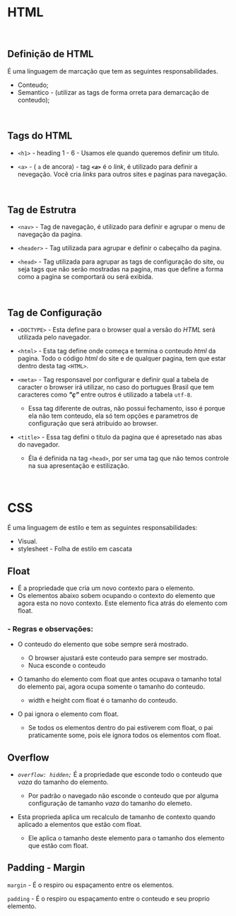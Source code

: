 # HTML

&nbsp;

## Definição de HTML
É uma linguagem de marcação que tem as seguintes responsabilidades.

- Conteudo;
- Semantico - (utilizar as tags de forma orreta para demarcação de conteudo);

&nbsp;

## Tags do HTML
- `<h1>` - heading 1 - 6 - Usamos ele quando queremos definir um titulo.

- `<a>` - ( `a` de ancora) - tag *__`<a>`__* é o *link*, é utilizado para definir a nevegação. Você cria *links* para outros sites e paginas para navegação.

&nbsp;

## Tag de Estrutra

- `<nav>` - Tag de navegação, é utilizado para definir e agrupar o menu de navegação da pagina. 

- `<header>` - Tag utilizada para agrupar e definir o cabeçalho da pagina.

- `<head>` - Tag utilizada para agrupar as tags de configuração do site, ou seja tags que não serão mostradas na pagina, mas que define a forma como a pagina se comportará ou será exibida.

&nbsp;

## Tag de Configuração

- `<DOCTYPE>` - Esta define para o browser qual a versão do *HTML* será utilizada pelo navegador.

- `<html>` - Esta tag define onde começa e termina o conteudo *html* da pagina. Todo o código *html* do site e de qualquer pagina, tem que estar dentro desta tag `<HTML>`.

- `<meta>` - Tag responsavel por configurar e definir qual a tabela de caracter o browser irá utilizar, no caso do portugues Brasil que tem caracteres como *__"ç"__* entre outros é utilizado a tabela `utf-8`.
  - Essa tag diferente de outras, não possui fechamento, isso é porque ela não tem conteudo, ela só tem opções e parametros de configuração que será atribuido ao browser.

- `<title>` - Essa tag defini o titulo da pagina que é apresetado nas abas do navegador.
  - Éla é definida na tag `<head>`, por ser uma tag que não temos controle na sua apresentação e estilização.

&nbsp;

# CSS
É uma linguagem de estilo e tem as seguintes responsabilidades:

- Visual.
- stylesheet - Folha de estilo em cascata

## Float
- É a propriedade que cria um novo contexto para o elemento.
- Os elementos abaixo sobem ocupando o contexto do elemento que agora esta no novo contexto. Este elemento fica atrás do elemento com float.

### - Regras e observações:
 - O conteudo do elemento que sobe sempre será mostrado.
   - O browser ajustará este conteudo para sempre ser mostrado.
   - Nuca esconde o conteudo

- O tamanho do elemento com float que antes ocupava o tamanho total do elemento pai, agora ocupa somente o tamanho do conteudo.
  - width e height com float é o tamanho do conteudo.

- O pai ignora o elemento com float.
   - Se todos os elementos dentro do pai estiverem com float, o pai praticamente some, pois ele ignora todos os elementos com float.

## Overflow
 - *`overflow: hidden;`* É a propriedade que esconde todo o conteudo que *vaza* do tamanho do elemento.
    - Por padrão o navegado não esconde o conteudo que por alguma configuração de tamanho *vaza* do tamanho do elemeto.

- Esta proprieda aplica um recalculo de tamanho de contexto quando aplicado a elementos que estão com float.
   - Ele aplica o tamanho deste elemento para o tamanho dos elemento que estão com float.

## Padding - Margin
`margin` - É o respiro ou espaçamento entre os elementos.

`padding` - É o respiro ou espaçamento entre o conteudo e seu proprio elemento.
